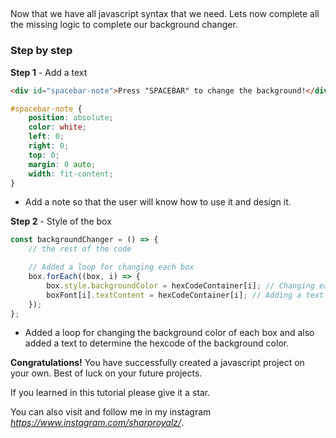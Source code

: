 ##

Now that we have all javascript syntax that we need. Lets now complete all the missing logic to complete our background changer.

### Step by step

**Step 1** - Add a text

```html
<div id="spacebar-note">Press "SPACEBAR" to change the background!</div>
```

```css
#spacebar-note {
    position: absolute;
    color: white;
    left: 0;
    right: 0;
    top: 0;
    margin: 0 auto;
    width: fit-content;
}
```

-   Add a note so that the user will know how to use it and design it.

**Step 2** - Style of the box

```javascript
const backgroundChanger = () => {
    // the rest of the code

    // Added a loop for changing each box
    box.forEach((box, i) => {
        box.style.backgroundColor = hexCodeContainer[i]; // Changing each styles of a box
        boxFont[i].textContent = hexCodeContainer[i]; // Adding a text inside a box
    });
};
```

-   Added a loop for changing the background color of each box and also added a text to determine the hexcode of the background color.

**Congratulations!** You have successfully created a javascript project on your own. Best of luck on your future projects.

If you learned in this tutorial please give it a star.

You can also visit and follow me in my instagram *https://www.instagram.com/sharproyalz/*.

